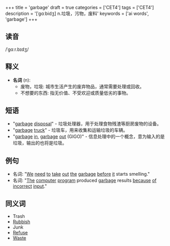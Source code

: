 +++
title = 'garbage'
draft = true
categories = ['CET4']
tags = ['CET4']
description = '[ˈgɑːbidʒ] n.垃圾，污物，废料'
keywords = ['ai words', 'garbage']
+++

## 读音
/ˈɡɑːr.bɪdʒ/

## 释义
- **名词** (n):
    - 废物，垃圾: 城市生活产生的废弃物品，通常需要处理或回收。
    - 不想要的东西: 指无价值、不受欢迎或质量低劣的事物。

## 短语
- "[garbage](/post/garbage/) [disposal](/post/disposal/)" - 垃圾处理器，用于处理食物残渣等厨房废物的设备。
- "[garbage](/post/garbage/) [truck](/post/truck/)" - 垃圾车，用来收集和运输垃圾的车辆。
- "[garbage](/post/garbage/) [in](/post/in/), [garbage](/post/garbage/) [out](/post/out/) (GIGO)" - 信息处理中的一个概念，意为输入的是垃圾，输出的也将是垃圾。

## 例句
- 名词: "[We](/post/we/) [need](/post/need/) [to](/post/to/) [take](/post/take/) [out](/post/out/) [the](/post/the/) [garbage](/post/garbage/) [before](/post/before/) [it](/post/it/) starts smelling."
- 名词: "[The](/post/the/) [computer](/post/computer/) [program](/post/program/) produced [garbage](/post/garbage/) results [because](/post/because/) [of](/post/of/) [incorrect](/post/incorrect/) [input](/post/input/)."

## 同义词
- Trash
- [Rubbish](/post/rubbish/)
- Junk
- [Refuse](/post/refuse/)
- [Waste](/post/waste/)
